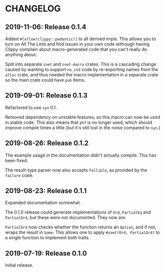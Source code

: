 # CHANGELOG

## 2019-11-06: Release 0.1.4

Added `#[allow(clippy::pedantic)]` to all derived impls. This allows you to turn on All The
Lints and find issues in your own code withough having Clippy complain about macro-generated
code that you can't really do anything about.

Split into separate `zoet` and `zoet-macro` crates. This is a cascading change caused by wanting
to support `no_std` code by re-exporting names from the `alloc` crate, and thus needed the macro
implementation in a separate crate so the main crate could have `pub` items.

## 2019-09-01: Release 0.1.3

Refactored to use `syn` 0.1.

Removed dependency on unstable features, so this macro can now be used in stable code. This also
means that `phf` is no longer used, which should improve compile times a little (but it's still
lost in the noise compared to `syn`.)

## 2019-08-26: Release 0.1.2

The example usage in the documentation didn't actually compile. This has been fixed.

The result-type parser now also accepts `Fallible`, as provided by the `failure` crate.

## 2019-08-23: Release 0.1.1

Expanded documentation somewhat.

The 0.1.0 release could generate implementations of `Ord`, `PartialEq` and `PartialOrd`, but
these were not documented. They now are.

`PartialOrd` now checks whether the function returns an `Option`, and if not, wraps the result
in `Some`. This allows one to apply `#zoet(Ord, PartialOrd)` to a single function to implement
both traits.

## 2019-07-19: Release 0.1.0

Initial release.
